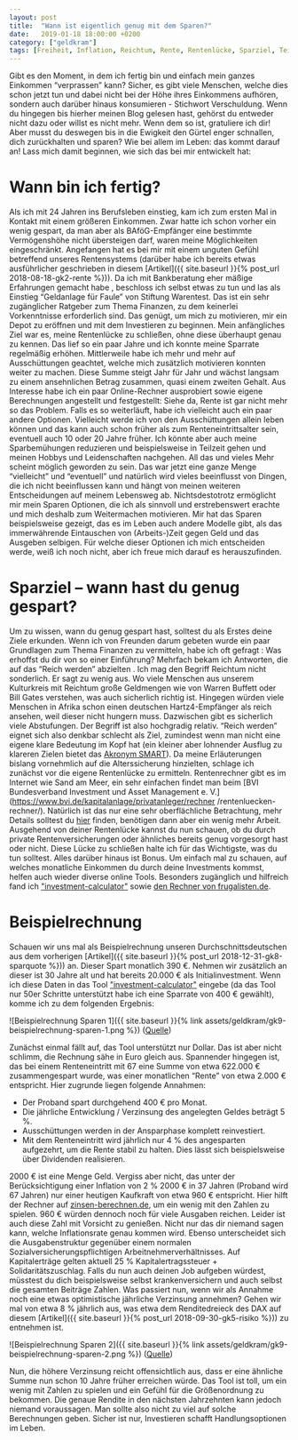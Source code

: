 ```yaml
---
layout: post
title:  "Wann ist eigentlich genug mit dem Sparen?"
date:   2019-01-18 18:00:00 +0200
category: ["geldkram"]
tags: [Freiheit, Inflation, Reichtum, Rente, Rentenlücke, Sparziel, Teilzeit]
---
```


Gibt es den Moment, in dem ich fertig bin und einfach mein ganzes Einkommen “verprassen” kann? Sicher, es gibt viele Menschen, welche dies schon jetzt tun und dabei nicht bei der Höhe ihres Einkommens aufhören, sondern auch darüber hinaus konsumieren - Stichwort Verschuldung. Wenn du hingegen bis hierher meinen Blog gelesen hast, gehörst du entweder nicht dazu oder willst es nicht mehr. Wenn dem so ist, gratuliere ich dir! Aber musst du deswegen bis in die Ewigkeit den Gürtel enger schnallen, dich zurückhalten und sparen? Wie bei allem im Leben: das kommt darauf an! Lass mich damit beginnen, wie sich das bei mir entwickelt hat:

# Wann bin ich fertig?

Als ich mit 24 Jahren ins Berufsleben einstieg, kam ich zum ersten Mal in Kontakt mit einem größeren Einkommen. Zwar hatte ich schon vorher ein wenig gespart, da man aber als BAföG-Empfänger eine bestimmte Vermögenshöhe nicht übersteigen darf, waren meine Möglichkeiten eingeschränkt. 
Angefangen hat es bei mir mit einem unguten Gefühl betreffend unseres Rentensystems (darüber habe ich bereits etwas
 ausführlicher geschrieben in diesem [Artikel]({{ site.baseurl }}{% post_url 2018-08-18-gk2-rente %})). Da ich mit Bankberatung eher mäßige Erfahrungen gemacht habe
 , beschloss
  ich selbst etwas zu tun und las als Einstieg “Geldanlage für Faule” von Stiftung Warentest. Das ist ein sehr zugänglicher Ratgeber zum Thema Finanzen, zu dem keinerlei Vorkenntnisse erforderlich sind. Das genügt, um mich zu motivieren, mir ein Depot zu eröffnen und mit dem Investieren zu beginnen.
Mein anfängliches Ziel war es, meine Rentenlücke zu schließen, ohne diese überhaupt genau zu kennen. Das lief so ein paar Jahre und ich konnte meine Sparrate regelmäßig erhöhen. Mittlerweile habe ich mehr und mehr auf Ausschüttungen geachtet, welche mich zusätzlich motivieren konnten weiter zu machen. Diese Summe steigt Jahr für Jahr und wächst langsam zu einem ansehnlichen Betrag zusammen, quasi einem zweiten Gehalt. Aus Interesse habe ich ein paar Online-Rechner ausprobiert sowie eigene Berechnungen angestellt und festgestellt: Siehe da, Rente ist gar nicht mehr so das Problem. Falls es so weiterläuft, habe ich vielleicht auch ein paar andere Optionen. Vielleicht werde ich von den Ausschüttungen allein leben können und das kann auch schon früher als zum Renteneintrittsalter sein, eventuell auch 10 oder 20 Jahre früher. Ich könnte aber auch meine Sparbemühungen reduzieren und beispielsweise in Teilzeit gehen und meinen Hobbys und Leidenschaften nachgehen. All das und vieles Mehr scheint möglich geworden zu sein. 
Das war jetzt eine ganze Menge “vielleicht” und “eventuell” und natürlich wird vieles beeinflusst von Dingen, die ich nicht beeinflussen kann und hängt von meinen weiteren Entscheidungen auf meinem Lebensweg ab. Nichtsdestotrotz ermöglicht mir mein Sparen Optionen, die ich als sinnvoll und erstrebenswert erachte und mich deshalb zum Weitermachen motivieren. Mir hat das Sparen beispielsweise gezeigt, das es im Leben auch andere Modelle gibt, als das immerwährende Eintauschen von (Arbeits-)Zeit gegen Geld und das Ausgeben selbigen. Für welche dieser Optionen ich mich entscheiden werde, weiß ich noch nicht, aber ich freue mich darauf es herauszufinden.

# Sparziel – wann hast du genug gespart?

Um zu wissen, wann du genug gespart hast, solltest du als Erstes deine Ziele erkunden.
Wenn ich von Freunden darum gebeten wurde ein paar Grundlagen zum Thema Finanzen zu vermitteln, habe ich oft gefragt
: Was erhoffst du dir von so einer Einführung? Mehrfach bekam ich Antworten, die auf das “Reich werden” abzielten
. Ich mag den Begriff Reichtum nicht sonderlich. Er sagt zu wenig aus. Wo viele Menschen aus unserem Kulturkreis mit
 Reichtum große Geldmengen wie von Warren Buffett oder Bill Gates verstehen, was auch sicherlich richtig ist. Hingegen würden viele Menschen in Afrika schon einen deutschen Hartz4-Empfänger als reich ansehen, weil dieser nicht hungern muss. Dazwischen gibt es sicherlich viele Abstufungen. Der Begriff ist also hochgradig relativ. “Reich werden” eignet sich also denkbar schlecht als Ziel, zumindest wenn man nicht eine eigene klare Bedeutung im Kopf hat (ein kleiner aber lohnender Ausflug zu klareren Zielen bietet das [Akronym SMART](https://de.wikipedia.org/wiki/SMART_(Projektmanagement))). Da meine Erläuterungen bislang vornehmlich auf die Alterssicherung hinzielten, schlage ich zunächst vor die eigene Rentenlücke zu ermitteln. Rentenrechner gibt es im Internet wie Sand am Meer, ein sehr einfachen findet man beim  [BVI Bundesverband Investment und Asset Management e. V.](https://www.bvi.de/kapitalanlage/privatanleger/rechner  /rentenluecken-rechner/). Natürlich ist das nur eine sehr oberflächliche Betrachtung, mehr Details solltest du [hier](https://www.deutsche-rentenversicherung.de/Allgemein/de/Navigation/5_Services/02_online_dienste/03_online_rechner_nutzen/online_rechner_node.html) finden, benötigen dann aber ein wenig mehr Arbeit. Ausgehend von deiner Rentenlücke kannst du nun schauen, ob du durch private Rentenversicherungen oder ähnliches bereits genug vorgesorgt hast oder nicht. Diese Lücke zu schließen halte ich für das Wichtigste, was du tun solltest. Alles darüber hinaus ist Bonus. Um einfach mal zu schauen, auf welches monatliche Einkommen du durch deine Investments kommst, helfen auch wieder diverse online Tools. Besonders zugänglich und hilfreich fand ich ["investment-calculator"](https://www.workfortime.com/investment-calculator) sowie [den Rechner von frugalisten.de](https://frugalisten.de/rechner/).

# Beispielrechnung

Schauen wir uns mal als Beispielrechnung unseren Durchschnittsdeutschen aus dem vorherigen [Artikel]({{ site.baseurl }}{% post_url 2018-12-31-gk8-sparquote %})) an. Dieser Spart monatlich 390 €. Nehmen wir zusätzlich an dieser ist 30 Jahre alt und hat bereits 20.000 € als Initialinvestment. Wenn ich diese Daten in das Tool ["investment-calculator"](https://www.workfortime.com/investment-calculator) eingebe (da das Tool nur 50er Schritte unterstützt habe ich eine Sparrate von 400 € gewählt), komme ich zu dem folgenden Ergebnis:

![Beispielrechnung Sparen 1]({{ site.baseurl }}{% link assets/geldkram/gk9-beispielrechnung-sparen-1.png %})
([Quelle](https://www.workfortime.com/investment-calculator/))

Zunächst einmal fällt auf, das Tool unterstützt nur Dollar. Das ist aber nicht schlimm, die Rechnung sähe in Euro gleich aus. Spannender hingegen ist, das bei einem Renteneintritt mit 67 eine Summe von etwa 622.000 € zusammengespart wurde, was einer monatlichen “Rente” von etwa 2.000 € entspricht. Hier zugrunde liegen folgende Annahmen:
* Der Proband spart durchgehend 400 € pro Monat.
* Die jährliche Entwicklung / Verzinsung des angelegten Geldes beträgt 5 %.
* Ausschüttungen werden in der Ansparphase komplett reinvestiert.
* Mit dem Renteneintritt wird jährlich nur 4 % des angesparten aufgezehrt, um die Rente stabil zu halten. Dies lässt
 sich beispielsweise über Dividenden realisieren.


2000 € ist eine Menge Geld. Vergiss aber nicht, das unter der Berücksichtigung einer Inflation von 2 % 2000 € in 37
 Jahren (Proband wird 67 Jahren) nur einer heutigen Kaufkraft von etwa 960 € entspricht. Hier hilft der Rechner auf
  [zinsen-berechnen.de](https://www.zinsen-berechnen.de/inflationsrechner.php), um ein wenig mit den Zahlen zu spielen. 960 € würden dennoch noch für viele Ausgaben
   reichen.
Leider ist auch diese Zahl mit Vorsicht zu genießen. Nicht nur das dir niemand sagen kann, welche Inflationsrate genau kommen wird. Ebenso unterscheidet sich die Ausgabenstruktur gegenüber einem normalen Sozialversicherungspflichtigen Arbeitnehmerverhältnisses. Auf Kapitalerträge gelten aktuell 25 % Kapitalertragssteuer + Solidaritätszuschlag. Falls du nun auch deinen Job aufgeben würdest, müsstest du dich beispielsweise selbst krankenversichern und auch selbst die gesamten Beiträge Zahlen.
Was passiert nun, wenn wir als Annahme noch eine etwas optimistische jährliche Verzinsung annehmen? Gehen wir mal von
 etwa 8 % jährlich aus, was etwa dem Renditedreieck des DAX auf diesem [Artikel]({{ site.baseurl }}{% post_url 2018-09-30-gk5-risiko %})) zu entnehmen ist.

![Beispielrechnung Sparen 2]({{ site.baseurl }}{% link assets/geldkram/gk9-beispielrechnung-sparen-2.png %})
([Quelle](https://www.workfortime.com/investment-calculator/))

Nun, die höhere Verzinsung reicht offensichtlich aus, dass er eine ähnliche Summe nun schon 10 Jahre früher erreichen würde.
Das Tool ist toll, um ein wenig mit Zahlen zu spielen und ein Gefühl für die Größenordnung zu bekommen. Die genaue Rendite in den nächsten Jahrzehnten kann jedoch niemand voraussagen. Man sollte also nicht zu viel auf solche Berechnungen geben. Sicher ist nur, Investieren schafft Handlungsoptionen im Leben.